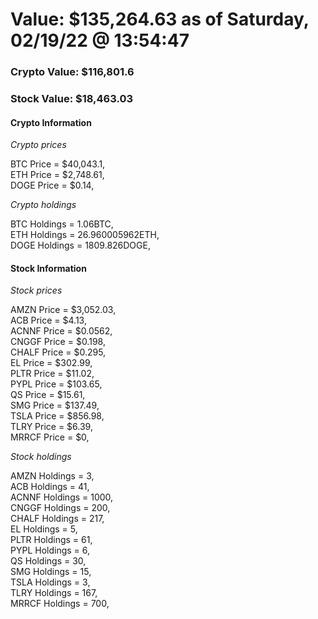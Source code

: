 # Value: $135,264.63 as of Saturday, 02/19/22 @ 13:54:47 

### Crypto Value: $116,801.6

### Stock Value: $18,463.03

#### Crypto Information 
*Crypto prices* 

BTC Price = $40,043.1,  
ETH Price = $2,748.61,  
DOGE Price = $0.14,  


*Crypto holdings* 

BTC Holdings = 1.06BTC,  
ETH Holdings = 26.960005962ETH,  
DOGE Holdings = 1809.826DOGE,  


#### Stock Information 

*Stock prices* 

AMZN Price = $3,052.03,  
ACB Price = $4.13,  
ACNNF Price = $0.0562,  
CNGGF Price = $0.198,  
CHALF Price = $0.295,  
EL Price = $302.99,  
PLTR Price = $11.02,  
PYPL Price = $103.65,  
QS Price = $15.61,  
SMG Price = $137.49,  
TSLA Price = $856.98,  
TLRY Price = $6.39,  
MRRCF Price = $0,  


*Stock holdings* 

AMZN Holdings = 3,  
ACB Holdings = 41,  
ACNNF Holdings = 1000,  
CNGGF Holdings = 200,  
CHALF Holdings = 217,  
EL Holdings = 5,  
PLTR Holdings = 61,  
PYPL Holdings = 6,  
QS Holdings = 30,  
SMG Holdings = 15,  
TSLA Holdings = 3,  
TLRY Holdings = 167,  
MRRCF Holdings = 700,  


